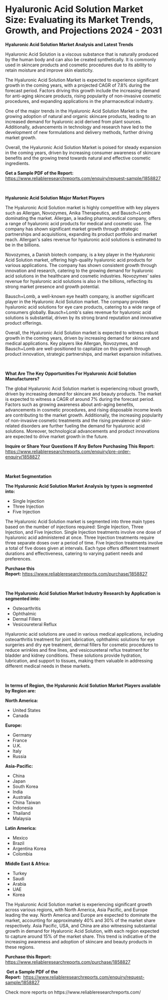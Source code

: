 <p><h1>Hyaluronic Acid Solution Market Size: Evaluating its Market Trends, Growth, and Projections 2024 - 2031</h1></p><p><strong>Hyaluronic Acid Solution Market Analysis and Latest Trends</strong></p>
<p><p>Hyaluronic Acid Solution is a viscous substance that is naturally produced by the human body and can also be created synthetically. It is commonly used in skincare products and cosmetic procedures due to its ability to retain moisture and improve skin elasticity.</p><p>The Hyaluronic Acid Solution Market is expected to experience significant growth in the coming years, with a projected CAGR of 7.8% during the forecast period. Factors driving this growth include the increasing demand for anti-aging skincare products, rising popularity of non-invasive cosmetic procedures, and expanding applications in the pharmaceutical industry.</p><p>One of the major trends in the Hyaluronic Acid Solution Market is the growing adoption of natural and organic skincare products, leading to an increased demand for hyaluronic acid derived from plant sources. Additionally, advancements in technology and research have led to the development of new formulations and delivery methods, further driving market growth.</p><p>Overall, the Hyaluronic Acid Solution Market is poised for steady expansion in the coming years, driven by increasing consumer awareness of skincare benefits and the growing trend towards natural and effective cosmetic ingredients.</p></p>
<p><strong>Get a Sample PDF of the Report:&nbsp;</strong> <a href="https://www.reliableresearchreports.com/enquiry/request-sample/1858827">https://www.reliableresearchreports.com/enquiry/request-sample/1858827</a></p>
<p>&nbsp;</p>
<p><strong>Hyaluronic Acid Solution Major Market Players</strong></p>
<p><p>The Hyaluronic Acid Solution market is highly competitive with key players such as Allergan, Novozymes, Anika Therapeutics, and Bausch+Lomb dominating the market. Allergan, a leading pharmaceutical company, offers a range of hyaluronic acid products for medical and cosmetic use. The company has shown significant market growth through strategic partnerships and acquisitions, expanding its product portfolio and market reach. Allergan's sales revenue for hyaluronic acid solutions is estimated to be in the billions.</p><p>Novozymes, a Danish biotech company, is a key player in the Hyaluronic Acid Solution market, offering high-quality hyaluronic acid products for various applications. The company has shown consistent growth through innovation and research, catering to the growing demand for hyaluronic acid solutions in the healthcare and cosmetic industries. Novozymes' sales revenue for hyaluronic acid solutions is also in the billions, reflecting its strong market presence and growth potential.</p><p>Bausch+Lomb, a well-known eye health company, is another significant player in the Hyaluronic Acid Solution market. The company provides hyaluronic acid solutions for eye care products, catering to a wide range of consumers globally. Bausch+Lomb's sales revenue for hyaluronic acid solutions is substantial, driven by its strong brand reputation and innovative product offerings.</p><p>Overall, the Hyaluronic Acid Solution market is expected to witness robust growth in the coming years, driven by increasing demand for skincare and medical applications. Key players like Allergan, Novozymes, and Bausch+Lomb are well-positioned to capitalize on this growth through product innovation, strategic partnerships, and market expansion initiatives.</p></p>
<p>&nbsp;</p>
<p><strong>What Are The Key Opportunities For Hyaluronic Acid Solution Manufacturers?</strong></p>
<p><p>The global Hyaluronic Acid Solution market is experiencing robust growth, driven by increasing demand for skincare and beauty products. The market is expected to witness a CAGR of around 7% during the forecast period. Factors such as growing awareness about anti-aging benefits, advancements in cosmetic procedures, and rising disposable income levels are contributing to the market growth. Additionally, the increasing popularity of non-invasive cosmetic treatments and the rising prevalence of skin-related disorders are further fueling the demand for hyaluronic acid solutions. Moreover, technological advancements and product innovations are expected to drive market growth in the future.</p></p>
<p><strong>Inquire or Share Your Questions If Any Before Purchasing This Report:</strong> <a href="https://www.reliableresearchreports.com/enquiry/pre-order-enquiry/1858827">https://www.reliableresearchreports.com/enquiry/pre-order-enquiry/1858827</a></p>
<p>&nbsp;</p>
<p><strong>Market Segmentation</strong></p>
<p><strong>The Hyaluronic Acid Solution Market Analysis by types is segmented into:</strong></p>
<p><ul><li>Single Injection</li><li>Three Injection</li><li>Five Injection</li></ul></p>
<p><p>The Hyaluronic Acid Solution market is segmented into three main types based on the number of injections required: Single Injection, Three Injection, and Five Injection. Single Injection treatments involve one dose of hyaluronic acid administered at once. Three Injection treatments require three separate doses over a period of time. Five Injection treatments involve a total of five doses given at intervals. Each type offers different treatment durations and effectiveness, catering to varying patient needs and preferences.</p></p>
<p><strong>Purchase this Report:&nbsp;</strong><a href="https://www.reliableresearchreports.com/purchase/1858827">https://www.reliableresearchreports.com/purchase/1858827</a></p>
<p>&nbsp;</p>
<p><strong>The Hyaluronic Acid Solution Market Industry Research by Application is segmented into:</strong></p>
<p><ul><li>Osteoarthritis</li><li>Ophthalmic</li><li>Dermal Fillers</li><li>Vesicoureteral Reflux</li></ul></p>
<p><p>Hyaluronic acid solutions are used in various medical applications, including osteoarthritis treatment for joint lubrication, ophthalmic solutions for eye surgeries and dry eye treatment, dermal fillers for cosmetic procedures to reduce wrinkles and fine lines, and vesicoureteral reflux treatment for bladder and kidney conditions. These solutions provide hydration, lubrication, and support to tissues, making them valuable in addressing different medical needs in these markets.</p></p>
<p>&nbsp;</p>
<p><strong>In terms of Region, the Hyaluronic Acid Solution Market Players available by Region are:</strong></p>
<p>
    <p> <strong> North America: </strong>
        <ul>
            <li>United States</li>
            <li>Canada</li>
        </ul>
        </p> 
    <p> <strong> Europe: </strong>
        <ul>
            <li>Germany</li>
            <li>France</li>
            <li>U.K.</li>
            <li>Italy</li>
            <li>Russia</li>
        </ul>
        </p> 
    <p> <strong> Asia-Pacific: </strong>
        <ul>
            <li>China</li>
            <li>Japan</li>
            <li>South Korea</li>
            <li>India</li>
            <li>Australia</li>
            <li>China Taiwan</li>
            <li>Indonesia</li>
            <li>Thailand</li>
            <li>Malaysia</li>
        </ul>
        </p> 
    <p> <strong> Latin America: </strong>
        <ul>
            <li>Mexico</li>
            <li>Brazil</li>
            <li>Argentina Korea</li>
            <li>Colombia</li>
        </ul>
        </p> 
    <p> <strong> Middle East & Africa: </strong>
        <ul>
            <li>Turkey</li>
            <li>Saudi</li>
            <li>Arabia</li>
            <li>UAE</li>
            <li>Korea</li>
        </ul>
    </p>
    </p>
<p><p>The Hyaluronic Acid Solution market is experiencing significant growth across various regions, with North America, Asia Pacific, and Europe leading the way. North America and Europe are expected to dominate the market, accounting for approximately 40% and 30% of the market share respectively. Asia Pacific, USA, and China are also witnessing substantial growth in demand for Hyaluronic Acid Solution, with each region expected to capture around 15% of the market share. This trend is indicative of the increasing awareness and adoption of skincare and beauty products in these regions.</p></p>
<p><strong>Purchase this Report: </strong><a href="https://www.reliableresearchreports.com/purchase/1858827">https://www.reliableresearchreports.com/purchase/1858827</a></p>
<p>&nbsp;<strong>Get a Sample PDF of the Report:&nbsp;&nbsp;</strong><a href="https://www.reliableresearchreports.com/enquiry/request-sample/1858827">https://www.reliableresearchreports.com/enquiry/request-sample/1858827</a></p>
<p><strong></strong></p>
<p>Check more reports on https://www.reliableresearchreports.com/</p>